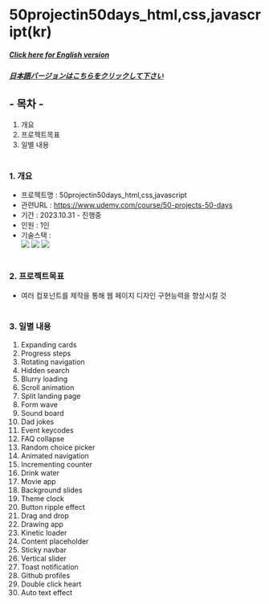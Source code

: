 # 50projectin50days_html,css,javascript(kr)

##### [Click here for English version](README_EN.md)

##### [日本語バージョンはこちらをクリックして下さい](README_JP.md)

## - 목차 -

1. 개요
2. 프로젝트목표
3. 일별 내용
   </br>
   </br>

### 1. 개요

- 프로젝트명 : 50projectin50days_html,css,javascript
- 관련URL : https://www.udemy.com/course/50-projects-50-days
- 기간 : 2023.10.31 - 진행중
- 인원 : 1인
- 기술스택 : </br>
  <img src="https://img.shields.io/badge/HTML5-E34F26?style=for-the-badge&logo=HTML5&logoColor=white">
  <img src="https://img.shields.io/badge/CSS3-1572B6?style=for-the-badge&logo=CSS3&logoColor=white">
  <img src="https://img.shields.io/badge/Javascript-F7DF1E?style=for-the-badge&logo=Javascript&logoColor=white">
  </br>
  </br>

### 2. 프로젝트목표

- 여러 컴포넌트를 제작을 통해 웹 페이지 디자인 구현능력을 향상시킬 것
  </br>
  </br>

### 3. 일별 내용

1. Expanding cards
2. Progress steps
3. Rotating navigation
4. Hidden search
5. Blurry loading
6. Scroll animation
7. Split landing page
8. Form wave
9. Sound board
10. Dad jokes
11. Event keycodes
12. FAQ collapse
13. Random choice picker
14. Animated navigation
15. Incrementing counter
16. Drink water
17. Movie app
18. Background slides
19. Theme clock
20. Button ripple effect
21. Drag and drop
22. Drawing app
23. Kinetic loader
24. Content placeholder
25. Sticky navbar
26. Vertical slider
27. Toast notification
28. Github profiles
29. Double click heart
30. Auto text effect
